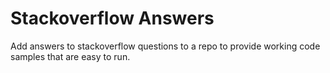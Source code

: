 # Stackoverflow Answers

Add answers to stackoverflow questions to a repo to provide working code samples that are easy to
run.

